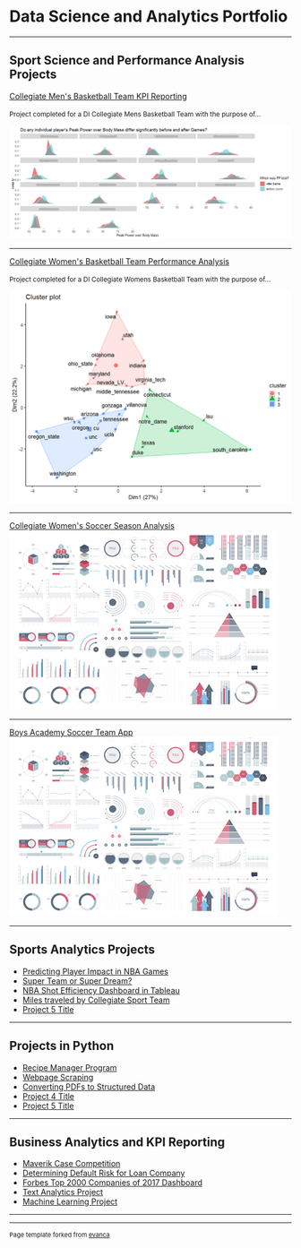 # Data Science and Analytics Portfolio

---

## Sport Science and Performance Analysis Projects

[Collegiate Men's Basketball Team KPI Reporting](https://github.com/jadegosar/Collegiate_MBB_KPI_Reporting)

<small>Project completed for a DI Collegiate Mens Basketball Team with the purpose of...</small>

<center><img src="images/player_plots.png"/></center>

---
[Collegiate Women's Basketball Team Performance Analysis](/pdf/WBB_Presentation.pdf)

<small>Project completed for a DI Collegiate Womens Basketball Team with the purpose of...</small>

<center><img src="images/cluster_final.png"/></center>

---
[Collegiate Women's Soccer Season Analysis](/sample_page.md)
<img src="images/dummy_thumbnail.jpg?raw=true"/>

---
[Boys Academy Soccer Team App](http://example.com/)
<img src="images/dummy_thumbnail.jpg?raw=true"/>

---

## Sports Analytics Projects

- [Predicting Player Impact in NBA Games](http://example.com/)
- [Super Team or Super Dream?](http://example.com/)
- [NBA Shot Efficiency Dashboard in Tableau](http://example.com/)
- [Miles traveled by Collegiate Sport Team](http://example.com/)
- [Project 5 Title](http://example.com/)

---

## Projects in Python

- [Recipe Manager Program](http://example.com/)
- [Webpage Scraping](http://example.com/)
- [Converting PDFs to Structured Data](http://example.com/)
- [Project 4 Title](http://example.com/)
- [Project 5 Title](http://example.com/)

---

## Business Analytics and KPI Reporting

- [Maverik Case Competition](http://example.com/)
- [Determining Default Risk for Loan Company](http://example.com/)
- [Forbes Top 2000 Companies of 2017 Dashboard](http://example.com/)
- [Text Analytics Project](http://example.com/)
- [Machine Learning Project](http://example.com/)

---



---
<p style="font-size:11px">Page template forked from <a href="https://github.com/evanca/quick-portfolio">evanca</a></p>
<!-- Remove above link if you don't want to attibute -->
